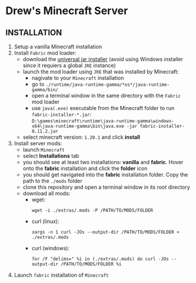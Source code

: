 # Drew's Minecraft Server

## INSTALLATION

1. Setup a vanilla Minecraft installation
2. Install `Fabric` mod loader:
    - download the [universal jar installer](https://fabricmc.net/use/installer/) (avoid using Windows installer since it requiers a global `JRE` instance)
    - launch the mod loader using `JRE` that was installed by Minecraft:
      - nagivate to your `Minecraft` installation
      - go to `./runtime/java-runtime-gamma/*os*/java-runtime-gamma/bin/`
      - open a terminal window in the same directory with the `Fabric` mod loader
      - use `java(.exe)` executable from the Minecraft folder to run `fabric-installer-*.jar`: \
      `D:\games\minecraft\runtime\java-runtime-gamma\windows-x64\java-runtime-gamma\bin\java.exe -jar fabric-installer-0.11.2.jar`
    - select minecraft version: `1.20.1` and click **install**
3. Install server mods:
    - launch `Minecraft`
    - select **Installations** tab
    - you should see at least two installations: **vanilla** and **fabric**. Hover onto the **fabric** installation and click the **folder** icon
    - you should get navigated into the **fabric** installation folder. Copy the path to the `./mods` folder
    - clone this repository and open a terminal window in its root directory
    - download all mods:
      - wget:
        ```
        wget -i ./extras/.mods -P /PATH/TO/MODS/FOLDER
        ```
      - curl (linux):
        ```
        xargs -n 1 curl -JOs --output-dir /PATH/TO/MODS/FOLDER < ./extras/.mods
        ```
      - curl (windows):
        ```
        for /F "delims=" %i in (./extras/.mods) do curl -JOs --output-dir /PATH/TO/MODS/FOLDER %i
        ```
4. Launch `fabric` installation of `Minecraft`
